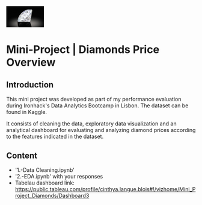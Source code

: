 <img src="diamond.jpg" alt="Diamonds" width="100"/>

# Mini-Project | Diamonds Price Overview


## Introduction

This mini project was developed as part of my performance evaluation during Ironhack's Data Analytics Bootcamp in Lisbon. The dataset can be found in Kaggle.

It consists of cleaning the data, exploratory data visualization and an analytical dashboard for evaluating and analyzing diamond prices according to the features indicated in the dataset.


## Content

- '1.-Data Cleaning.ipynb'
- '2.-EDA.ipynb' with your responses
- Tabelau dashboard link: https://public.tableau.com/profile/cinthya.langue.blois#!/vizhome/Mini_Project_Diamonds/Dashboard3
